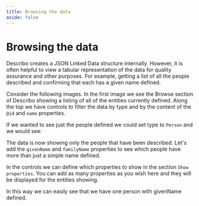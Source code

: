 ```yaml
---
title: Browsing the data
aside: false
---
```


# Browsing the data

Describo creates a JSON Linked Data structure internally. However, it is often helpful to view a
tabular representation of the data for quality assurance and other purposes. For example, getting a
list of all the people described and confirming that each has a given name defined.

Consider the following images. In the first image we see the Browse section of Describo showing a
listing of all of the entities currently defined. Along the top we have controls to filter the data
by type and by the content of the `@id` and `name` properties.

<ImageComponent src="/images/guide-browse/browse1.webp"></ImageComponent>

If we wanted to see just the people defined we could set type to `Person` and we would see:

<ImageComponent src="/images/guide-browse/browse2.webp"></ImageComponent>

The data is now showing only the people that have been described. Let's add the `givenName` and
`familyName` properties to see which people have more than just a simple name defined.

<ImageComponent src="/images/guide-browse/browse3.webp"></ImageComponent>

In the controls we can define which properties to show in the section `Show properties`. You can add
as many properties as you wish here and they will be displayed for the entities showing.

In this way we can easily see that we have one person with givenName defined.
